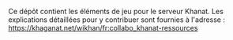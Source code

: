 Ce dépôt contient les éléments de jeu pour le serveur Khanat. Les explications détaillées pour y contribuer sont fournies à l'adresse : https://khaganat.net/wikhan/fr:collabo_khanat-ressources